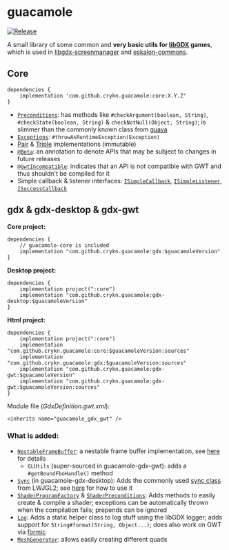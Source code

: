# guacamole

[![Release](https://jitpack.io/v/crykn/guacamole.svg)](https://jitpack.io/#crykn/guacamole)

A small library of some common and **very basic utils for [libGDX](https://github.com/libgdx/libgdx) games**, which is used in [libgdx-screenmanager](https://github.com/crykn/libgdx-screenmanager) and [eskalon-commons](https://github.com/eskalon/eskalon-commons).

## Core 

```
dependencies {
    implementation 'com.github.crykn.guacamole:core:X.Y.Z'
}
```

* [`Preconditions`](https://github.com/crykn/guacamole/blob/master/core/src/main/java/de/damios/guacamole/Preconditions.java): has methods like `#checkArgument(boolean, String)`, `#checkState(boolean, String)` & `checkNotNull(Object, String)`; is slimmer than the commonly known class from [guava](https://github.com/google/guava/wiki/PreconditionsExplained)
* [`Exceptions`](https://github.com/crykn/guacamole/blob/master/core/src/main/java/de/damios/guacamole/Exceptions.java): `#throwAsRuntimeException(Exception)`
* [Pair](https://github.com/crykn/guacamole/blob/master/core/src/main/java/de/damios/guacamole/tuple/Pair.java) & [Triple](https://github.com/crykn/guacamole/blob/master/core/src/main/java/de/damios/guacamole/tuple/Triple.java) implementations (immutable)
* [`@Beta`](https://github.com/crykn/guacamole/blob/master/core/src/main/java/de/damios/guacamole/annotations/Beta.java): an annotation to denote APIs that may be subject to changes in future releases
* [`@GwtIncompatible`](https://github.com/crykn/guacamole/blob/master/core/src/main/java/de/damios/guacamole/annotations/GwtIncompatible.java): indicates that an API is not compatible with GWT and thus shouldn't be compiled for it
* Simple callback & listener interfaces: [`ISimpleCallback`](https://github.com/crykn/guacamole/blob/master/core/src/main/java/de/damios/guacamole/ISimpleCallback.java), [`ISimpleListener`](https://github.com/crykn/guacamole/blob/master/core/src/main/java/de/damios/guacamole/ISimpleListener.java), [`ISuccessCallback`](https://github.com/crykn/guacamole/blob/master/core/src/main/java/de/damios/guacamole/ISuccessCallback.java)

## gdx & gdx-desktop & gdx-gwt

**Core project:**

```
dependencies {
    // guacamole-core is included
    implementation "com.github.crykn.guacamole:gdx:$guacamoleVersion"
}
```

**Desktop project:**

```
dependencies {
    implementation project(":core")
    implementation "com.github.crykn.guacamole:gdx-desktop:$guacamoleVersion"
}
```

**Html project:**

```
dependencies {
    implementation project(":core")
    implementation "com.github.crykn.guacamole:core:$guacamoleVersion:sources"
    implementation "com.github.crykn.guacamole:gdx:$guacamoleVersion:sources"
    implementation "com.github.crykn.guacamole:gdx-gwt:$guacamoleVersion"
    implementation "com.github.crykn.guacamole:gdx-gwt:$guacamoleVersion:sources"
}
```

Module file (_GdxDefinition.gwt.xml_):

```
<inherits name="guacamole_gdx_gwt" />
```

### What is added:

* [`NestableFrameBuffer`](https://github.com/crykn/guacamole/blob/master/gdx/src/main/java/de/damios/guacamole/gdx/NestableFrameBuffer.java): a nestable frame buffer implementation, see [here](https://github.com/crykn/libgdx-screenmanager/wiki/Custom-FrameBuffer-implementation) for details
   * `GLUtils` (super-sourced in guacamole-gdx-gwt):  adds a `#getBoundFboHandle()` method
* [`Sync`](https://github.com/crykn/guacamole/blob/master/gdx-desktop/src/main/java/de/damios/guacamole/gdx/Sync.java) (in guacamole-gdx-desktop): Adds the commonly used [sync class](http://forum.lwjgl.org/index.php?topic=6582.msg34846#msg34846) from LWJGL2; see [here](https://github.com/crykn/guacamole/wiki/Sync-usage) for how to use it
* [`ShaderProgramFactory`](https://github.com/crykn/guacamole/blob/master/gdx/src/main/java/de/damios/guacamole/gdx/ShaderProgramFactory.java) & [`ShaderPreconditions`](https://github.com/crykn/guacamole/blob/master/gdx/src/main/java/de/damios/guacamole/gdx/ShaderProgramFactory.java#L107): Adds methods to easily create & compile a shader; exceptions can be automatically thrown when the compilation fails; prepends can be ignored
* [`Log`](https://github.com/crykn/guacamole/blob/master/gdx/src/main/java/de/damios/guacamole/gdx/Log.java): Adds a static helper class to log stuff using the libGDX logger; adds support for `String#format(String, Object...)`; does also work on GWT via [formic](https://github.com/tommyettinger/formic)
* [`MeshGenerator`](https://github.com/crykn/guacamole/blob/master/gdx/src/main/java/de/damios/guacamole/gdx/MeshGenerator.java): allows easily creating different quads

